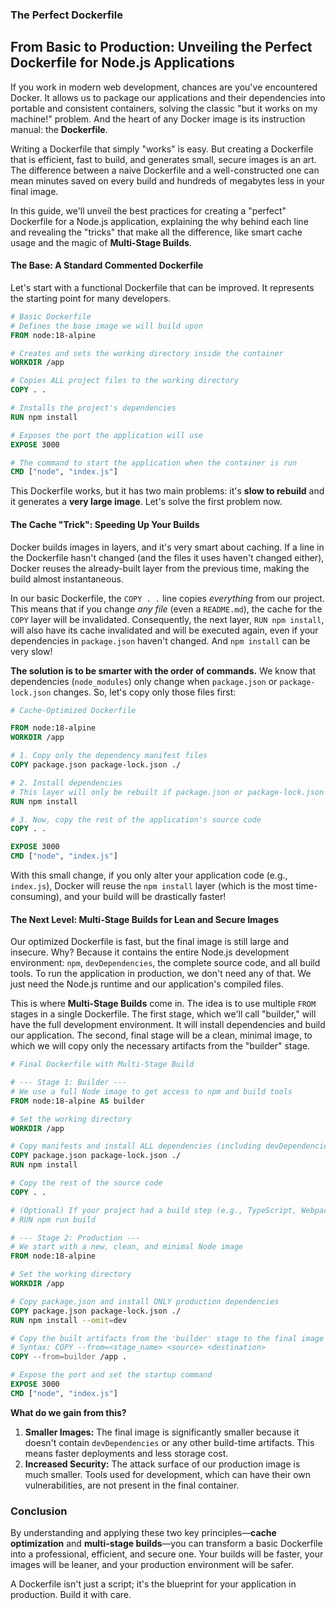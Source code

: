 ### The Perfect Dockerfile

## From Basic to Production: Unveiling the Perfect Dockerfile for Node.js Applications

If you work in modern web development, chances are you've encountered Docker. It allows us to package our applications and their dependencies into portable and consistent containers, solving the classic "but it works on my machine!" problem. And the heart of any Docker image is its instruction manual: the **Dockerfile**.

Writing a Dockerfile that simply "works" is easy. But creating a Dockerfile that is efficient, fast to build, and generates small, secure images is an art. The difference between a naive Dockerfile and a well-constructed one can mean minutes saved on every build and hundreds of megabytes less in your final image.

In this guide, we'll unveil the best practices for creating a "perfect" Dockerfile for a Node.js application, explaining the why behind each line and revealing the "tricks" that make all the difference, like smart cache usage and the magic of **Multi-Stage Builds**.

#### The Base: A Standard Commented Dockerfile

Let's start with a functional Dockerfile that can be improved. It represents the starting point for many developers.

```dockerfile
# Basic Dockerfile
# Defines the base image we will build upon
FROM node:18-alpine

# Creates and sets the working directory inside the container
WORKDIR /app

# Copies ALL project files to the working directory
COPY . .

# Installs the project's dependencies
RUN npm install

# Exposes the port the application will use
EXPOSE 3000

# The command to start the application when the container is run
CMD ["node", "index.js"]
```

This Dockerfile works, but it has two main problems: it's **slow to rebuild** and it generates a **very large image**. Let's solve the first problem now.

#### The Cache "Trick": Speeding Up Your Builds

Docker builds images in layers, and it's very smart about caching. If a line in the Dockerfile hasn't changed (and the files it uses haven't changed either), Docker reuses the already-built layer from the previous time, making the build almost instantaneous.

In our basic Dockerfile, the `COPY . .` line copies *everything* from our project. This means that if you change *any file* (even a `README.md`), the cache for the `COPY` layer will be invalidated. Consequently, the next layer, `RUN npm install`, will also have its cache invalidated and will be executed again, even if your dependencies in `package.json` haven't changed. And `npm install` can be very slow!

**The solution is to be smarter with the order of commands.** We know that dependencies (`node_modules`) only change when `package.json` or `package-lock.json` changes. So, let's copy only those files first:

```dockerfile
# Cache-Optimized Dockerfile

FROM node:18-alpine
WORKDIR /app

# 1. Copy only the dependency manifest files
COPY package.json package-lock.json ./

# 2. Install dependencies
# This layer will only be rebuilt if package.json or package-lock.json changes!
RUN npm install

# 3. Now, copy the rest of the application's source code
COPY . .

EXPOSE 3000
CMD ["node", "index.js"]
```

With this small change, if you only alter your application code (e.g., `index.js`), Docker will reuse the `npm install` layer (which is the most time-consuming), and your build will be drastically faster!

#### The Next Level: Multi-Stage Builds for Lean and Secure Images

Our optimized Dockerfile is fast, but the final image is still large and insecure. Why? Because it contains the entire Node.js development environment: `npm`, `devDependencies`, the complete source code, and all build tools. To run the application in production, we don't need any of that. We just need the Node.js runtime and our application's compiled files.

This is where **Multi-Stage Builds** come in. The idea is to use multiple `FROM` stages in a single Dockerfile. The first stage, which we'll call "builder," will have the full development environment. It will install dependencies and build our application. The second, final stage will be a clean, minimal image, to which we will copy only the necessary artifacts from the "builder" stage.

```dockerfile
# Final Dockerfile with Multi-Stage Build

# --- Stage 1: Builder ---
# We use a full Node image to get access to npm and build tools
FROM node:18-alpine AS builder

# Set the working directory
WORKDIR /app

# Copy manifests and install ALL dependencies (including devDependencies)
COPY package.json package-lock.json ./
RUN npm install

# Copy the rest of the source code
COPY . .

# (Optional) If your project had a build step (e.g., TypeScript, Webpack)
# RUN npm run build

# --- Stage 2: Production ---
# We start with a new, clean, and minimal Node image
FROM node:18-alpine

# Set the working directory
WORKDIR /app

# Copy package.json and install ONLY production dependencies
COPY package.json package-lock.json ./
RUN npm install --omit=dev

# Copy the built artifacts from the 'builder' stage to the final image
# Syntax: COPY --from=<stage_name> <source> <destination>
COPY --from=builder /app .

# Expose the port and set the startup command
EXPOSE 3000
CMD ["node", "index.js"]
```

**What do we gain from this?**
1.  **Smaller Images:** The final image is significantly smaller because it doesn't contain `devDependencies` or any other build-time artifacts. This means faster deployments and less storage cost.
2.  **Increased Security:** The attack surface of our production image is much smaller. Tools used for development, which can have their own vulnerabilities, are not present in the final container.

### Conclusion

By understanding and applying these two key principles—**cache optimization** and **multi-stage builds**—you can transform a basic Dockerfile into a professional, efficient, and secure one. Your builds will be faster, your images will be leaner, and your production environment will be safer.

A Dockerfile isn't just a script; it's the blueprint for your application in production. Build it with care.